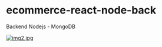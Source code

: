 # ecommerce-react-node-back
Backend Nodejs -  MongoDB


[![img2.jpg](https://i.postimg.cc/xdbrq7HS/img2.jpg)](https://postimg.cc/QBsYyf06)
